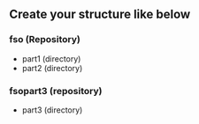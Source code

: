 ## Create your structure like below

### fso (Repository)
- part1 (directory)
- part2 (directory)

### fsopart3 (repository)
- part3 (directory)
